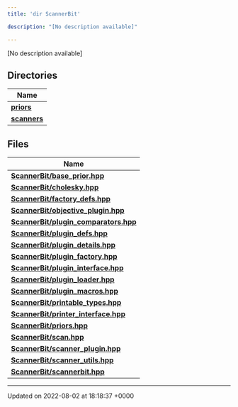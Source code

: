 ```yaml
---
title: 'dir ScannerBit'

description: "[No description available]"

---
```







[No description available]

## Directories

| Name           |
| -------------- |
| **[priors](/documentation/code/colliderbit_development/files/dir_fcd5a9dbbf1819829d7ec1014844ab30/#dir-priors)**  |
| **[scanners](/documentation/code/colliderbit_development/files/dir_d8899288cb095d9f40a7187612d7e0b7/#dir-scanners)**  |

## Files

| Name           |
| -------------- |
| **[ScannerBit/base_prior.hpp](/documentation/code/colliderbit_development/files/base__prior_8hpp/#file-base-prior.hpp)**  |
| **[ScannerBit/cholesky.hpp](/documentation/code/colliderbit_development/files/cholesky_8hpp/#file-cholesky.hpp)**  |
| **[ScannerBit/factory_defs.hpp](/documentation/code/colliderbit_development/files/factory__defs_8hpp/#file-factory-defs.hpp)**  |
| **[ScannerBit/objective_plugin.hpp](/documentation/code/colliderbit_development/files/objective__plugin_8hpp/#file-objective-plugin.hpp)**  |
| **[ScannerBit/plugin_comparators.hpp](/documentation/code/colliderbit_development/files/plugin__comparators_8hpp/#file-plugin-comparators.hpp)**  |
| **[ScannerBit/plugin_defs.hpp](/documentation/code/colliderbit_development/files/plugin__defs_8hpp/#file-plugin-defs.hpp)**  |
| **[ScannerBit/plugin_details.hpp](/documentation/code/colliderbit_development/files/plugin__details_8hpp/#file-plugin-details.hpp)**  |
| **[ScannerBit/plugin_factory.hpp](/documentation/code/colliderbit_development/files/plugin__factory_8hpp/#file-plugin-factory.hpp)**  |
| **[ScannerBit/plugin_interface.hpp](/documentation/code/colliderbit_development/files/plugin__interface_8hpp/#file-plugin-interface.hpp)**  |
| **[ScannerBit/plugin_loader.hpp](/documentation/code/colliderbit_development/files/plugin__loader_8hpp/#file-plugin-loader.hpp)**  |
| **[ScannerBit/plugin_macros.hpp](/documentation/code/colliderbit_development/files/plugin__macros_8hpp/#file-plugin-macros.hpp)**  |
| **[ScannerBit/printable_types.hpp](/documentation/code/colliderbit_development/files/printable__types_8hpp/#file-printable-types.hpp)**  |
| **[ScannerBit/printer_interface.hpp](/documentation/code/colliderbit_development/files/printer__interface_8hpp/#file-printer-interface.hpp)**  |
| **[ScannerBit/priors.hpp](/documentation/code/colliderbit_development/files/priors_8hpp/#file-priors.hpp)**  |
| **[ScannerBit/scan.hpp](/documentation/code/colliderbit_development/files/scan_8hpp/#file-scan.hpp)**  |
| **[ScannerBit/scanner_plugin.hpp](/documentation/code/colliderbit_development/files/scanner__plugin_8hpp/#file-scanner-plugin.hpp)**  |
| **[ScannerBit/scanner_utils.hpp](/documentation/code/colliderbit_development/files/scanner__utils_8hpp/#file-scanner-utils.hpp)**  |
| **[ScannerBit/scannerbit.hpp](/documentation/code/colliderbit_development/files/scannerbit_8hpp/#file-scannerbit.hpp)**  |






-------------------------------

Updated on 2022-08-02 at 18:18:37 +0000
